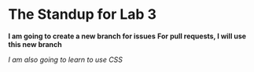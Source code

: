 # The Standup for Lab 3

**I am going to create a new branch for issues**
**For pull requests, I will use this new branch**

*I am also going to learn to use CSS*